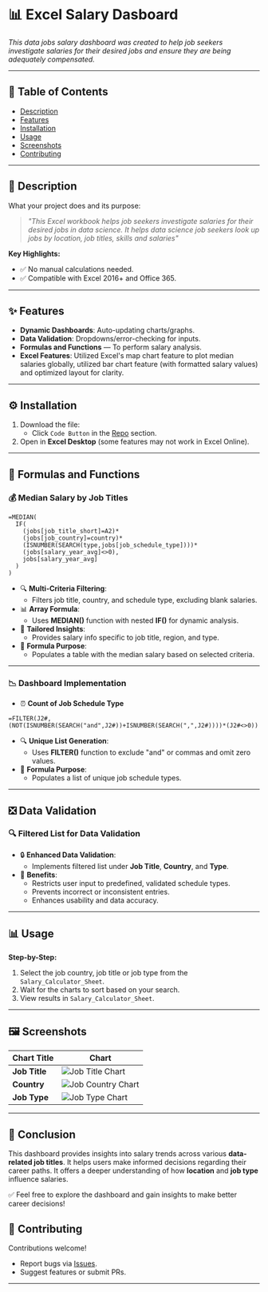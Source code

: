 # 📊 Excel Salary Dasboard  
*This data jobs salary dashboard was created to help job seekers investigate salaries for their desired jobs and ensure they are being adequately compensated.*  

---

## 📌 Table of Contents  
- [Description](#-description)  
- [Features](#-features)  
- [Installation](#-installation)  
- [Usage](#-usage)  
- [Screenshots](#-screenshots)  
- [Contributing](#-contributing)    

---

## 📝 Description  
What your project does and its purpose:  
> *"This Excel workbook helps job seekers investigate salaries for their desired jobs in data science. It helps data science job seekers look up jobs by location, job titles, skills and salaries"*  

**Key Highlights:**  
- ✅ No manual calculations needed.  
- ✅ Compatible with Excel 2016+ and Office 365.  

---

## ✨ Features  
- **Dynamic Dashboards**: Auto-updating charts/graphs.   
- **Data Validation**: Dropdowns/error-checking for inputs.
- **Formulas and Functions** — To perform salary analysis. 
- **Excel Features**: Utilized Excel's map chart feature to plot median salaries globally, utilized bar chart feature (with formatted salary values) and optimized layout for clarity.  

---

## ⚙️ Installation  
1. Download the file:  
   - Click `Code Button` in the [Repo](https://github.com/Mark-crypto/Excel_Salary_Dashboard_Project) section.  
2. Open in **Excel Desktop** (some features may not work in Excel Online).  

---

## 🧮 Formulas and Functions

### 💰 Median Salary by Job Titles

```excel
=MEDIAN(
  IF(
    (jobs[job_title_short]=A2)*
    (jobs[job_country]=country)*
    (ISNUMBER(SEARCH(type,jobs[job_schedule_type])))*  
    (jobs[salary_year_avg]<>0),
    jobs[salary_year_avg]
  )
)
```

- 🔍 **Multi-Criteria Filtering**:  
  - Filters job title, country, and schedule type, excluding blank salaries.  
- 📊 **Array Formula**:  
  - Uses **MEDIAN()** function with nested **IF()** for dynamic analysis.  
- 🎯 **Tailored Insights**:  
  - Provides salary info specific to job title, region, and type.  
- 🔢 **Formula Purpose**:  
  - Populates a table with the median salary based on selected criteria.  

---

### 📉 Dashboard Implementation

- ⏰ **Count of Job Schedule Type**  
```excel
=FILTER(J2#,(NOT(ISNUMBER(SEARCH("and",J2#))+ISNUMBER(SEARCH(",",J2#))))*(J2#<>0))
```

- 🔍 **Unique List Generation**:  
  - Uses **FILTER()** function to exclude "and" or commas and omit zero values.  
- 🔢 **Formula Purpose**:  
  - Populates a list of unique job schedule types.  

---

## ❎ Data Validation

### 🔍 Filtered List for Data Validation

- 🔒 **Enhanced Data Validation**:  
  - Implements filtered list under **Job Title**, **Country**, and **Type**.  
- 🎯 **Benefits**:  
  - Restricts user input to predefined, validated schedule types.  
  - Prevents incorrect or inconsistent entries.  
  - Enhances usability and data accuracy.  

---

## 📊 Usage  
**Step-by-Step:**  
1. Select the job country, job title or job type from the `Salary_Calculator_Sheet`.  
2. Wait for the charts to sort based on your search.  
3. View results in `Salary_Calculator_Sheet`.  

---

## 🖼️ Screenshots  
| Chart Title | Chart  |  
|---------------|-----------------|  
| **Job Title** |![Job Title Chart](assets/title.png)|
| **Country** |![Job Country Chart](assets/country.png)|
|**Job Type**|![Job Type Chart](assets/type.png)|
   
---

## 🏁 Conclusion
This dashboard provides insights into salary trends across various **data-related job titles**. It helps users make informed decisions regarding their career paths. It offers a deeper understanding of how **location** and **job type** influence salaries.  

✅ Feel free to explore the dashboard and gain insights to make better career decisions!


## 🤝 Contributing  
Contributions welcome!  
- Report bugs via [Issues](https://github.com/Mark-crypto/Excel_Salary_Dashboard_Project/issues).  
- Suggest features or submit PRs.  

---
 


